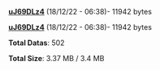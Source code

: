 [**uJ69DLz4**](/data/uJ69DLz4.txt) (18/12/22 - 06:38)- 11942 bytes

[**uJ69DLz4**](/data/uJ69DLz4.txt) (18/12/22 - 06:38)- 11942 bytes

**Total Datas**: 502

**Total Size**: 3.37 MB / 3.4 MB
